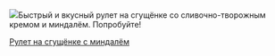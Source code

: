 <!--2025-09-12 10:50:52-->
<div class="yb">
  <div class="rss povarenok"><a href="https://www.povarenok.ru/recipes/show/183071/"><img src="https://www.povarenok.ru/data/cache/2025sep/12/50/3189639_72669-640x480.jpg"></a>Быстрый и вкусный рулет на сгущёнке со сливочно-творожным кремом и миндалём. Попробуйте! <p class="titl"><a href="https://www.povarenok.ru/recipes/show/183071/">Рулет на сгущёнке с миндалём</a></p></div>
</div>
